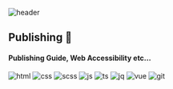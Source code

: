 ![header](https://capsule-render.vercel.app/api?type=waving&color=auto&height=200&section=header&text=This,%20Too,%20Shall%20Pass&fontSize=40)


## Publishing :ferris_wheel:

#### Publishing Guide, Web Accessibility etc...

![html](https://img.shields.io/badge/HTML5-E34F26?style=for-the-badge&logo=html5&logoColor=white) ![css](https://img.shields.io/badge/CSS3-1572B6?style=for-the-badge&logo=css3&logoColor=white) ![scss](https://img.shields.io/badge/Sass-CC6699?style=for-the-badge&logo=sass&logoColor=white) ![js](https://img.shields.io/badge/JavaScript-F7DF1E?style=for-the-badge&logo=JavaScript&logoColor=white) ![ts](https://img.shields.io/badge/TypeScript-007ACC?style=for-the-badge&logo=typescript&logoColor=white) ![jq](https://img.shields.io/badge/jQuery-0769AD?style=for-the-badge&logo=jquery&logoColor=white) ![vue](https://img.shields.io/badge/Vue.js-35495E?style=for-the-badge&logo=vue.js&logoColor=4FC08D) ![git](https://img.shields.io/badge/GitHub-100000?style=for-the-badge&logo=github&logoColor=white)
